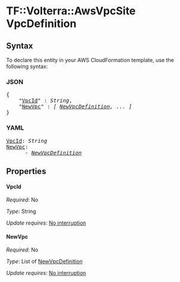 # TF::Volterra::AwsVpcSite VpcDefinition

## Syntax

To declare this entity in your AWS CloudFormation template, use the following syntax:

### JSON

<pre>
{
    "<a href="#vpcid" title="VpcId">VpcId</a>" : <i>String</i>,
    "<a href="#newvpc" title="NewVpc">NewVpc</a>" : <i>[ <a href="newvpcdefinition.md">NewVpcDefinition</a>, ... ]</i>
}
</pre>

### YAML

<pre>
<a href="#vpcid" title="VpcId">VpcId</a>: <i>String</i>
<a href="#newvpc" title="NewVpc">NewVpc</a>: <i>
      - <a href="newvpcdefinition.md">NewVpcDefinition</a></i>
</pre>

## Properties

#### VpcId

_Required_: No

_Type_: String

_Update requires_: [No interruption](https://docs.aws.amazon.com/AWSCloudFormation/latest/UserGuide/using-cfn-updating-stacks-update-behaviors.html#update-no-interrupt)

#### NewVpc

_Required_: No

_Type_: List of <a href="newvpcdefinition.md">NewVpcDefinition</a>

_Update requires_: [No interruption](https://docs.aws.amazon.com/AWSCloudFormation/latest/UserGuide/using-cfn-updating-stacks-update-behaviors.html#update-no-interrupt)

